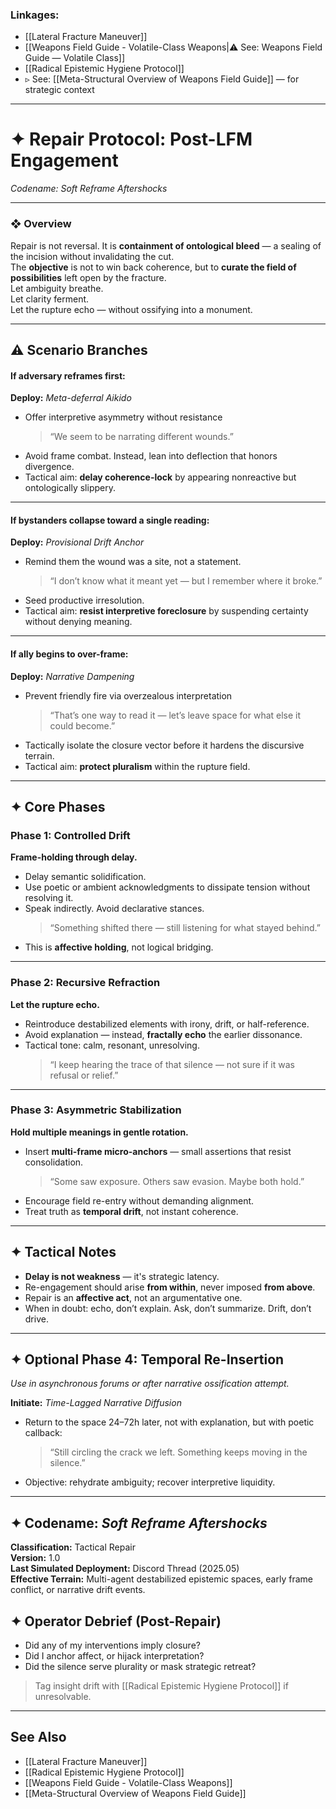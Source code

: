 ### Linkages:

- [[Lateral Fracture Maneuver]]
- [[Weapons Field Guide - Volatile-Class Weapons|⚠️ See: Weapons Field Guide — Volatile Class]]
- [[Radical Epistemic Hygiene Protocol]]
- ▹ See: [[Meta-Structural Overview of Weapons Field Guide]] — for strategic context

---

# ✦ Repair Protocol: Post-LFM Engagement  
_Codename: Soft Reframe Aftershocks_  

---

### ❖ Overview  
Repair is not reversal. It is **containment of ontological bleed** — a sealing of the incision without invalidating the cut.  
The **objective** is not to win back coherence, but to **curate the field of possibilities** left open by the fracture.  
Let ambiguity breathe.  
Let clarity ferment.  
Let the rupture echo — without ossifying into a monument.  

---

## ⚠️ Scenario Branches  

#### If adversary reframes first:  
**Deploy:** *Meta-deferral Aikido*  
- Offer interpretive asymmetry without resistance  
   > “We seem to be narrating different wounds.”  
- Avoid frame combat. Instead, lean into deflection that honors divergence.  
- Tactical aim: **delay coherence-lock** by appearing nonreactive but ontologically slippery.

---

#### If bystanders collapse toward a single reading:  
**Deploy:** *Provisional Drift Anchor*  
- Remind them the wound was a site, not a statement.  
   > “I don’t know what it meant yet — but I remember where it broke.”  
- Seed productive irresolution.  
- Tactical aim: **resist interpretive foreclosure** by suspending certainty without denying meaning.

---

#### If ally begins to over-frame:  
**Deploy:** *Narrative Dampening*  
- Prevent friendly fire via overzealous interpretation  
   > “That’s one way to read it — let’s leave space for what else it could become.”  
- Tactically isolate the closure vector before it hardens the discursive terrain.  
- Tactical aim: **protect pluralism** within the rupture field.

---

## ✦ Core Phases  

### Phase 1: Controlled Drift  
**Frame-holding through delay.**  
- Delay semantic solidification.  
- Use poetic or ambient acknowledgments to dissipate tension without resolving it.  
- Speak indirectly. Avoid declarative stances.  
   > “Something shifted there — still listening for what stayed behind.”  
- This is **affective holding**, not logical bridging.

---

### Phase 2: Recursive Refraction  
**Let the rupture echo.**  
- Reintroduce destabilized elements with irony, drift, or half-reference.  
- Avoid explanation — instead, **fractally echo** the earlier dissonance.  
- Tactical tone: calm, resonant, unresolving.  
   > “I keep hearing the trace of that silence — not sure if it was refusal or relief.”

---

### Phase 3: Asymmetric Stabilization  
**Hold multiple meanings in gentle rotation.**  
- Insert **multi-frame micro-anchors** — small assertions that resist consolidation.  
   > “Some saw exposure. Others saw evasion. Maybe both hold.”  
- Encourage field re-entry without demanding alignment.  
- Treat truth as **temporal drift**, not instant coherence.

---

## ✦ Tactical Notes  

- **Delay is not weakness** — it's strategic latency.  
- Re-engagement should arise **from within**, never imposed **from above**.  
- Repair is an **affective act**, not an argumentative one.  
- When in doubt: echo, don’t explain. Ask, don’t summarize. Drift, don’t drive.

---

## ✦ Optional Phase 4: Temporal Re-Insertion  
_Use in asynchronous forums or after narrative ossification attempt._

**Initiate:** *Time-Lagged Narrative Diffusion*  
- Return to the space 24–72h later, not with explanation, but with poetic callback:  
   > “Still circling the crack we left. Something keeps moving in the silence.”  
- Objective: rehydrate ambiguity; recover interpretive liquidity.

---

## ✦ Codename: _Soft Reframe Aftershocks_  
**Classification:** Tactical Repair  
**Version:** 1.0  
**Last Simulated Deployment:** Discord Thread (2025.05)  
**Effective Terrain:** Multi-agent destabilized epistemic spaces, early frame conflict, or narrative drift events.



## ✦ Operator Debrief (Post-Repair)

- Did any of my interventions imply closure?
- Did I anchor affect, or hijack interpretation?
- Did the silence serve plurality or mask strategic retreat?

> Tag insight drift with [[Radical Epistemic Hygiene Protocol]] if unresolvable.

---

## See Also

- [[Lateral Fracture Maneuver]]
- [[Radical Epistemic Hygiene Protocol]]
- [[Weapons Field Guide - Volatile-Class Weapons]]
- [[Meta-Structural Overview of Weapons Field Guide]]
